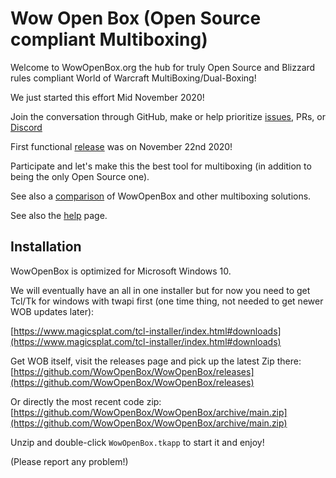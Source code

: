 # Wow Open Box (Open Source compliant Multiboxing)

Welcome to WowOpenBox.org the hub for truly Open Source and Blizzard rules compliant World of Warcraft MultiBoxing/Dual-Boxing!

We just started this effort Mid November 2020!

Join the conversation through GitHub, make or help prioritize [issues](https://github.com/WowOpenBox/WowOpenBox/issues/), PRs, or [Discord](https://discord.gg/SMGvEeb)

First functional [release](https://github.com/WowOpenBox/WowOpenBox/releases) was on November 22nd 2020!

Participate and let's make this the best tool for multiboxing (in addition to being the only Open Source one).

See also a [comparison](https://github.com/WowOpenBox/WowOpenBox/wiki/compare) of WowOpenBox and other multiboxing solutions.

See also the [help](help) page.


## Installation

WowOpenBox is optimized for Microsoft Windows 10.

We will eventually have an all in one installer but for now you need to get Tcl/Tk for windows with twapi first (one time thing, not needed to get newer WOB updates later):

[https://www.magicsplat.com/tcl-installer/index.html#downloads](https://www.magicsplat.com/tcl-installer/index.html#downloads)

Get WOB itself, visit the releases page and pick up the latest Zip there: [https://github.com/WowOpenBox/WowOpenBox/releases](https://github.com/WowOpenBox/WowOpenBox/releases)

Or directly the most recent code zip: [https://github.com/WowOpenBox/WowOpenBox/archive/main.zip](https://github.com/WowOpenBox/WowOpenBox/archive/main.zip)

Unzip and double-click `WowOpenBox.tkapp` to start it and enjoy!

(Please report any problem!)
